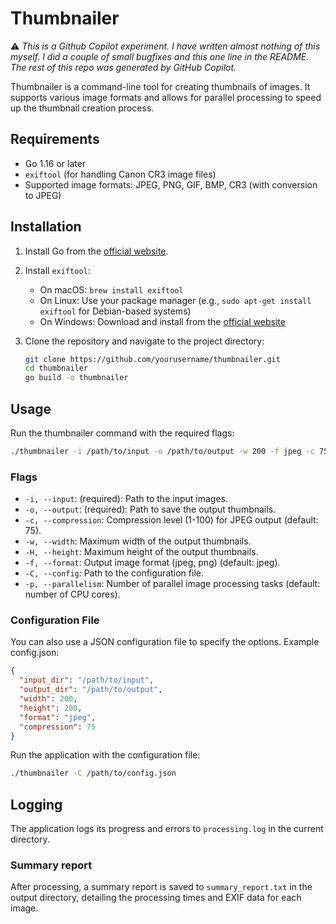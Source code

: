 # Thumbnailer

⚠️ _This is a Github Copilot experiment. I have written almost nothing of this myself. I did a couple of small bugfixes 
and this one line in the README. The rest of this repo was generated by GitHub Copilot._

Thumbnailer is a command-line tool for creating thumbnails of images. It supports various image formats and allows for
parallel processing to speed up the thumbnail creation process.

## Requirements

- Go 1.16 or later
- `exiftool` (for handling Canon CR3 image files)
- Supported image formats: JPEG, PNG, GIF, BMP, CR3 (with conversion to JPEG)

## Installation

1. Install Go from the [official website](https://golang.org/dl/).
2. Install `exiftool`:
    - On macOS: `brew install exiftool`
    - On Linux: Use your package manager (e.g., `sudo apt-get install exiftool` for Debian-based systems)
    - On Windows: Download and install from the [official website](https://exiftool.org/)

3. Clone the repository and navigate to the project directory:
   ```sh
   git clone https://github.com/yourusername/thumbnailer.git
   cd thumbnailer
   go build -o thumbnailer
    ```

## Usage
Run the thumbnailer command with the required flags:
```sh
./thumbnailer -i /path/to/input -o /path/to/output -w 200 -f jpeg -c 75
```

### Flags
- `-i, --input`: (required): Path to the input images.
- `-o, --output`: (required): Path to save the output thumbnails.
- `-c, --compression`: Compression level (1-100) for JPEG output (default: 75).
- `-w, --width`: Maximum width of the output thumbnails.
- `-H, --height`: Maximum height of the output thumbnails.
- `-f, --format`: Output image format (jpeg, png) (default: jpeg).
- `-C, --config`: Path to the configuration file.
- `-p, --parallelism`: Number of parallel image processing tasks (default: number of CPU cores).

### Configuration File
You can also use a JSON configuration file to specify the options. Example config.json:
```json
{
  "input_dir": "/path/to/input",
  "output_dir": "/path/to/output",
  "width": 200,
  "height": 200,
  "format": "jpeg",
  "compression": 75
}
```
Run the application with the configuration file:
```sh
./thumbnailer -C /path/to/config.json
```

## Logging
The application logs its progress and errors to `processing.log` in the current directory.

### Summary report
After processing, a summary report is saved to `summary_report.txt` in the output directory, detailing the processing
times and EXIF data for each image.
